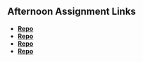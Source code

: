 ## Afternoon Assignment Links

* **[Repo](https://github.com/TylerHigby/Week4Monday)**
* **[Repo](https://github.com/TylerHigby/<ASSIGNMENT_REPO>)**
* **[Repo](https://github.com/TylerHigby/<ASSIGNMENT_REPO>)**
* **[Repo](https://github.com/TylerHigby/<ASSIGNMENT_REPO>)**
